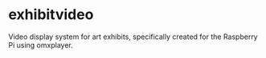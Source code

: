 exhibitvideo
============
Video display system for art exhibits, specifically created for the Raspberry Pi using omxplayer.




